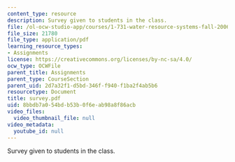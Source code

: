 ```yaml
---
content_type: resource
description: Survey given to students in the class.
file: /ol-ocw-studio-app/courses/1-731-water-resource-systems-fall-2006/8bbdb7a054bdb53b0f6eab98a8f86acb_survey.pdf
file_size: 21780
file_type: application/pdf
learning_resource_types:
- Assignments
license: https://creativecommons.org/licenses/by-nc-sa/4.0/
ocw_type: OCWFile
parent_title: Assignments
parent_type: CourseSection
parent_uid: 2d7a32f1-d5bd-346f-f940-f1ba2f4ab5b6
resourcetype: Document
title: survey.pdf
uid: 8bbdb7a0-54bd-b53b-0f6e-ab98a8f86acb
video_files:
  video_thumbnail_file: null
video_metadata:
  youtube_id: null
---
```

Survey given to students in the class.